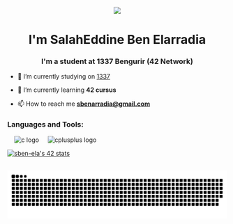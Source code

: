 </p>
<p align="center">  
<img src ="https://github.com/abhisheknaiidu/abhisheknaiidu/blob/master/code.gif?raw=true">
</p>


<h1 align="center">I'm SalahEddine Ben Elarradia</h1>
<h3 align="center">I'm a student at 1337 Bengurir (42 Network)</h3>

- 🔭 I’m currently studying on [1337](https://www.um6p.ma/en/ecole-1337)

- 🌱 I’m currently learning **42 cursus**

- 📫 How to reach me **sbenarradia@gmail.com**

<div align="left">
<h3 align="left">Languages and Tools:</h3>
<img width="12" />
<img src="https://cdn.jsdelivr.net/gh/devicons/devicon/icons/c/c-original.svg" height="30" alt="c logo"  />
<img width="12" />
<img src="https://cdn.jsdelivr.net/gh/devicons/devicon/icons/cplusplus/cplusplus-original.svg" height="30" alt="cplusplus logo"  />
</div>

[![sben-ela's 42 stats](https://badge.mediaplus.ma/greenbinary/sben-ela)](https://github.com/sben-ela/badge42)

<br>
  <img alt="snake eating my contributions" src="https://raw.githubusercontent.com/kertgbh-nqt/kertgbh-nqt/output/github-contribution-grid-snake.svg" />
  
<br/><br/><br/>
